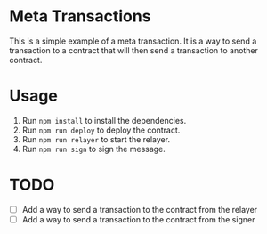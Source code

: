 # Meta Transactions

This is a simple example of a meta transaction. It is a way to send a transaction to a contract that will then send a transaction to another contract.

# Usage

1. Run `npm install` to install the dependencies.
2. Run `npm run deploy` to deploy the contract.
3. Run `npm run relayer` to start the relayer.
4. Run `npm run sign` to sign the message.

# TODO

- [ ] Add a way to send a transaction to the contract from the relayer
- [ ] Add a way to send a transaction to the contract from the signer
